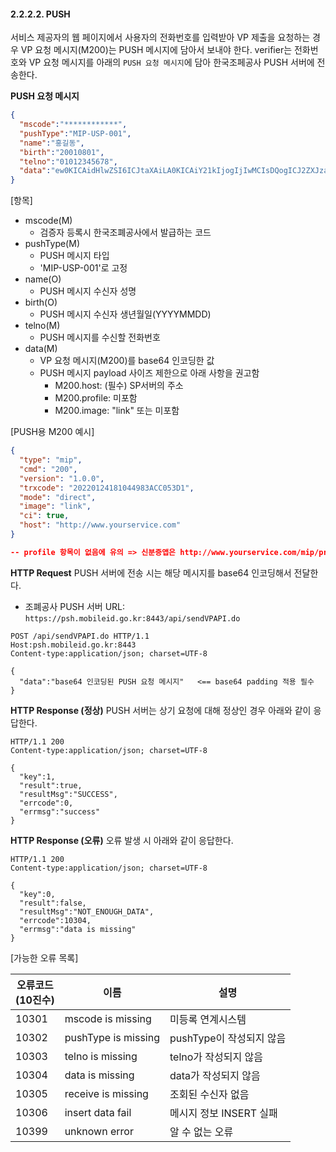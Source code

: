 #### 2.2.2.2. PUSH

서비스 제공자의 웹 페이지에서 사용자의 전화번호를 입력받아 VP 제출을 요청하는 경우 VP 요청 메시지(M200)는 PUSH 메시지에 담아서 보내야 한다. verifier는 전화번호와 VP 요청 메시지를 아래의 `PUSH 요청 메시지`에 담아 한국조페공사 PUSH 서버에 전송한다.

**PUSH 요청 메시지**

```json
{
  "mscode":"************",
  "pushType":"MIP-USP-001",
  "name":"홍길동",
  "birth":"20010801",
  "telno":"01012345678",
  "data":"ew0KICAidHlwZSI6ICJtaXAiLA0KICAiY21kIjogIjIwMCIsDQogICJ2ZXJzaW9uIjogIjEuMC4wIiwNCiAgInRyeGNvZGUiOiAiMjAyMjAxMjQxODEwNDQ5ODNBQ0MwNTNEMSIsDQogICJtb2RlIjogImRpcmVjdCIsDQogICJpbWFnZSI6ICJsaW5rIiwNCiAgImNpIjogdHJ1ZSwNCiAgImhvc3QiOiAiaHR0cDovL3d3dy55b3Vyc2VydmljZS5jb20iDQp9"
}
```

[항목]
* mscode(M)
    * 검증자 등록시 한국조폐공사에서 발급하는 코드
* pushType(M)
    * PUSH 메시지 타입
    * 'MIP-USP-001'로 고정
* name(O)
    * PUSH 메시지 수신자 성명
* birth(O)
    * PUSH 메시지 수신자 생년월일(YYYYMMDD)
* telno(M)
    * PUSH 메시지를 수신할 전화번호
* data(M)
    * VP 요청 메시지(M200)를 base64 인코딩한 값
    * PUSH 메시지 payload 사이즈 제한으로 아래 사항을 권고함
        * M200.host: (필수) SP서버의 주소
        * M200.profile: 미포함
        * M200.image: "link" 또는 미포함

[PUSH용 M200 예시]

```json
{
  "type": "mip",
  "cmd": "200",
  "version": "1.0.0",
  "trxcode": "20220124181044983ACC053D1",
  "mode": "direct",
  "image": "link",
  "ci": true,
  "host": "http://www.yourservice.com"
}

-- profile 항목이 없음에 유의 => 신분증앱은 http://www.yourservice.com/mip/profile 주소로 M310 메시지 송신하여 profile 획득함
```


**HTTP Request**
PUSH 서버에 전송 시는 해당 메시지를 base64 인코딩해서 전달한다.

* 조폐공사 PUSH 서버 URL: `https://psh.mobileid.go.kr:8443/api/sendVPAPI.do`

```http
POST /api/sendVPAPI.do HTTP/1.1
Host:psh.mobileid.go.kr:8443
Content-type:application/json; charset=UTF-8

{
  "data":"base64 인코딩된 PUSH 요청 메시지"   <== base64 padding 적용 필수
}
```

**HTTP Response (정상)**
PUSH 서버는 상기 요청에 대해 정상인 경우 아래와 같이 응답한다.

```http
HTTP/1.1 200
Content-type:application/json; charset=UTF-8

{
  "key":1,
  "result":true,
  "resultMsg":"SUCCESS",
  "errcode":0,
  "errmsg":"success"
}
```

**HTTP Response (오류)**
오류 발생 시 아래와 같이 응답한다.

```http
HTTP/1.1 200
Content-type:application/json; charset=UTF-8

{
  "key":0,
  "result":false,
  "resultMsg":"NOT_ENOUGH_DATA",
  "errcode":10304,
  "errmsg":"data is missing"
}

```

[가능한 오류 목록]

| 오류코드<br>(10진수) |         이름         |          설명           |
| ------------------- | ------------------- | ---------------------- |
| 10301               | mscode is missing   | 미등록 연계시스템        |
| 10302               | pushType is missing | pushType이 작성되지 않음 |
| 10303               | telno is missing    | telno가 작성되지 않음    |
| 10304               | data is missing     | data가 작성되지 않음     |
| 10305               | receive is missing  | 조회된 수신자 없음       |
| 10306               | insert data fail    | 메시지 정보 INSERT 실패  |
| 10399               | unknown error       | 알 수 없는 오류          |


